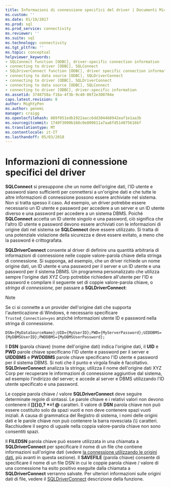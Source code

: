 ```yaml
---
title: Informazioni di connessione specifici del driver | Documenti Microsoft
ms.custom: ''
ms.date: 01/19/2017
ms.prod: sql
ms.prod_service: connectivity
ms.reviewer: ''
ms.suite: sql
ms.technology: connectivity
ms.tgt_pltfrm: ''
ms.topic: conceptual
helpviewer_keywords:
- SQLConnect function [ODBC], driver-specific connection information
- connecting to driver [ODBC], SQLConnect
- SQLDriverConnect function [ODBC], driver specific connection information
- connecting to data source [ODBC], SQLDriverConnect
- connecting to driver [ODBC], SQLDriverConnect
- connecting to data source [ODBC], SQLConnect
- connecting to driver [ODBC], driver-specific information
ms.assetid: 3748758a-f16a-4f3b-9c40-06f2e300704e
caps.latest.revision: 8
author: MightyPen
ms.author: genemi
manager: craigg
ms.openlocfilehash: 889f051edb1922aacc6dd304468942eaf1e1aa3b
ms.sourcegitcommit: 1740f3090b168c0e809611a7aa6fd514075616bf
ms.translationtype: MT
ms.contentlocale: it-IT
ms.lasthandoff: 05/03/2018
---
```

# <a name="driver-specific-connection-information"></a>Informazioni di connessione specifici del driver
**SQLConnect** si presuppone che un nome dell'origine dati, l'ID utente e password siano sufficienti per connettersi a un'origine dati e che tutte le altre informazioni di connessione possono essere archiviate nel sistema. Non si tratta spesso il caso. Ad esempio, un driver potrebbe essere necessario un ID utente e password per accedere a un server e un ID utente diverso e una password per accedere a un sistema DBMS. Poiché **SQLConnect** accetta un ID utente singolo e una password, ciò significa che l'altro ID utente e password devono essere archiviati con le informazioni di origine dati nel sistema se **SQLConnect** deve essere utilizzato. Si tratta di una potenziale violazione della sicurezza e deve essere evitato, a meno che la password è crittografata.  
  
 **SQLDriverConnect** consente al driver di definire una quantità arbitraria di informazioni di connessione nelle coppie valore-parola chiave della stringa di connessione. Si supponga, ad esempio, che un driver richiede un nome origine dati, un ID utente e una password per il server e un ID utente e una password per il sistema DBMS. Un programma personalizzato che utilizza sempre l'origine dati XYZ Corp potrebbe richiedere all'utente per l'ID e password e compilare il seguente set di coppie valore-parola chiave, o *stringa di connessione,* per passare a **SQLDriverConnect**:  
  
> [!NOTE]  
>  Se ci si connette a un provider dell'origine dati che supporta l'autenticazione di Windows, è necessario specificare `Trusted_Connection=yes` anziché informazioni utente ID e password nella stringa di connessione.  
  
```  
DSN={MyDataSourceName};UID={MyUserID};PWD={MyServerPassword};UIDDBMS={MyDBMSUserID};PWDDBMS={MyDBMSUserPassword};  
```  
  
 Il **DSN** (parola chiave) (nome dell'origine dati) indica l'origine dati, il **UID** e **PWD** parole chiave specificano l'ID utente e password per il server e **UIDDBMS**  e **PWDDBMS** parole chiave specificano l'ID utente e password per il sistema DBMS. Si noti che il punto e virgola finale è facoltativo. **SQLDriverConnect** analizza la stringa; utilizza il nome dell'origine dati XYZ Corp per recuperare le informazioni di connessione aggiuntive dal sistema, ad esempio l'indirizzo del server; e accede al server e DBMS utilizzando l'ID utente specificato e una password.  
  
 Le coppie parola chiave / valore **SQLDriverConnect** deve seguire determinate regole di sintassi. Le parole chiave e i relativi valori non devono contenere il **[]{}(),? \*=! @** caratteri. Il valore di **DSN** parola chiave non può essere costituito solo da spazi vuoti e non deve contenere spazi vuoti iniziali. A causa di grammatica del Registro di sistema, i nomi delle origini dati e le parole chiave non può contenere la barra rovesciata (\\) caratteri. Racchiudere il segno di uguale nella coppia valore-parola chiave non sono consentiti spazi.  
  
 Il **FILEDSN** parola chiave può essere utilizzata in una chiamata a **SQLDriverConnect** per specificare il nome di un file che contiene informazioni sull'origine dati (vedere [la connessione utilizzando le origini dati](../../../odbc/reference/develop-app/connecting-using-file-data-sources.md), più avanti in questa sezione). Il **SAVEFILE** (parola chiave) consente di specificare il nome di un file DSN in cui le coppie parola chiave / valore di una connessione ha esito positivo eseguite dalla chiamata a **SQLDriverConnect** verranno salvate. Per ulteriori informazioni sulle origini dati di file, vedere il [SQLDriverConnect](../../../odbc/reference/syntax/sqldriverconnect-function.md) descrizione della funzione.
